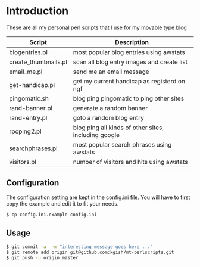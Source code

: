 # Introduction

These are all my personal perl scripts that I use for my [movable type blog][blogurl]

| Script | Description |
| -----  | ----------- |
| blogentries.pl | most popular blog entries using awstats |
| create_thumbnails.pl | scan all blog entry images and create list |
| email_me.pl | send me an email message |
| get-handicap.pl | get my current handicap as registerd on ngf |
| pingomatic.sh | blog ping pingomatic to ping other sites |
| rand-banner.pl | generate a random banner |
| rand-entry.pl | goto a random blog entry |
| rpcping2.pl | blog ping all kinds of other sites, including google |
| searchphrases.pl | most popular search phrases using awstats |
| visitors.pl | number of visitors and hits using awstats |

## Configuration

The configuration setting are kept in the config.ini file. You will
have to first copy the example and edit it to fit your needs.

```bash
$ cp config.ini.example config.ini
```

## Usage

```bash
$ git commit -a  -m "interesting message goes here ..."
$ git remote add origin git@github.com:kgish/mt-perlscripts.git
$ git push -u origin master
```

[blogurl]: http://www.kiffingish.com
